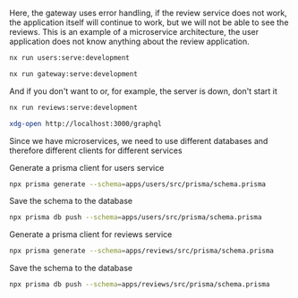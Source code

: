 Here, the gateway uses error handling, if the review service does not work, the application itself will continue to work, but we will not be able to see the reviews. This is an example of a microservice architecture, the user application does not know anything about the review application.

```bash
nx run users:serve:development
```

```bash
nx run gateway:serve:development
```

And if you don't want to or, for example, the server is down, don't start it

```bash
nx run reviews:serve:development
```

```bash
xdg-open http://localhost:3000/graphql
```

Since we have microservices, we need to use different databases and therefore different clients for different services

Generate a prisma client for users service

```bash
npx prisma generate --schema=apps/users/src/prisma/schema.prisma
```

Save the schema to the database

```bash
npx prisma db push --schema=apps/users/src/prisma/schema.prisma
```

Generate a prisma client for reviews service

```bash
npx prisma generate --schema=apps/reviews/src/prisma/schema.prisma
```

Save the schema to the database

```bash
npx prisma db push --schema=apps/reviews/src/prisma/schema.prisma
```
